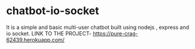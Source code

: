 # chatbot-io-socket
It is a simple and basic multi-user chatbot built using nodejs , express and io socket.
LINK TO THE PROJECT- https://pure-crag-62439.herokuapp.com/

